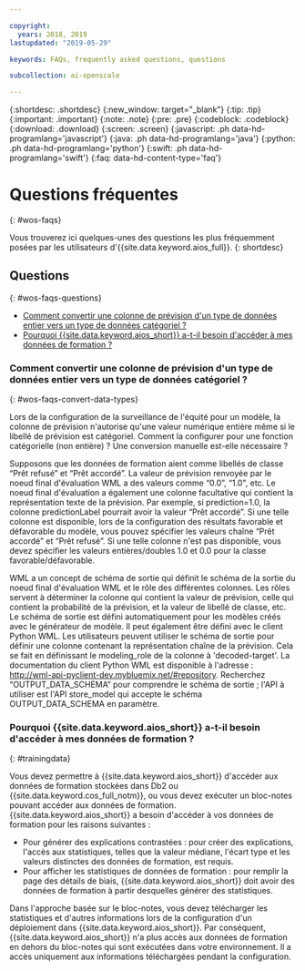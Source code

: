 ```yaml
---

copyright:
  years: 2018, 2019
lastupdated: "2019-05-29"

keywords: FAQs, frequently asked questions, questions

subcollection: ai-openscale

---
```


{:shortdesc: .shortdesc}
{:new_window: target="_blank"}
{:tip: .tip}
{:important: .important}
{:note: .note}
{:pre: .pre}
{:codeblock: .codeblock}
{:download: .download}
{:screen: .screen}
{:javascript: .ph data-hd-programlang='javascript'}
{:java: .ph data-hd-programlang='java'}
{:python: .ph data-hd-programlang='python'}
{:swift: .ph data-hd-programlang='swift'}
{:faq: data-hd-content-type='faq'}

# Questions fréquentes
{: #wos-faqs}

Vous trouverez ici quelques-unes des questions les plus fréquemment posées par les utilisateurs d'{{site.data.keyword.aios_full}}.
{: shortdesc}

## Questions
{: #wos-faqs-questions}

- [Comment convertir une colonne de prévision d'un type de données entier vers un type de données catégoriel ?](#wos-faqs-convert-data-types)
- [Pourquoi {{site.data.keyword.aios_short}} a-t-il besoin d'accéder à mes données de formation ?](#trainingdata)

### Comment convertir une colonne de prévision d'un type de données entier vers un type de données catégoriel ?
{: #wos-faqs-convert-data-types}

Lors de la configuration de la surveillance de l'équité pour un modèle,
la colonne de prévision n'autorise qu'une valeur numérique entière
même si le libellé de prévision est catégoriel.
Comment la configurer pour une fonction catégorielle (non entière) ? Une conversion manuelle est-elle nécessaire ? 

Supposons que les données de formation aient comme libellés de classe “Prêt refusé” et “Prêt accordé”. La valeur de prévision renvoyée par le noeud final d'évaluation WML a des valeurs comme “0.0”, “1.0", etc.
Le noeud final d'évaluation a également une colonne facultative qui contient la représentation texte de la prévision. Par exemple, si prediction=1.0, la colonne predictionLabel pourrait avoir la valeur “Prêt accordé”. Si une telle colonne est disponible,
lors de la configuration des résultats favorable et défavorable du modèle, vous pouvez spécifier les valeurs chaîne “Prêt accordé” et “Prêt refusé”. Si une telle colonne n'est pas disponible, vous devez spécifier les valeurs entières/doubles 1.0 et 0.0 pour la classe favorable/défavorable.

WML a un concept de schéma de sortie qui définit le schéma de la sortie du noeud final d'évaluation WML et le rôle des différentes colonnes. Les rôles servent à déterminer la colonne qui contient la valeur de prévision,
celle qui contient la probabilité de la prévision, et la valeur de libellé de classe, etc.
Le schéma de sortie est défini automatiquement pour les modèles créés avec le générateur de modèle. Il peut également être défini avec le client Python WML. Les utilisateurs peuvent utiliser le schéma de sortie pour définir une colonne contenant la représentation chaîne de la prévision. Cela se fait en définissant le modeling_role de la colonne à 'decoded-target'. La documentation du client Python WML est disponible à l'adresse : http://wml-api-pyclient-dev.mybluemix.net/#repository. Recherchez “OUTPUT_DATA_SCHEMA” pour comprendre le schéma de sortie ; l'API à utiliser est l'API store_model qui accepte le schéma OUTPUT_DATA_SCHEMA en paramètre.

### Pourquoi {{site.data.keyword.aios_short}} a-t-il besoin d'accéder à mes données de formation ?
{: #trainingdata}

Vous devez permettre à {{site.data.keyword.aios_short}} d'accéder aux données de formation stockées dans Db2 ou {{site.data.keyword.cos_full_notm}}, ou vous devez exécuter un bloc-notes pouvant accéder aux données de formation. {{site.data.keyword.aios_short}} a besoin d'accéder à vos données de formation pour les raisons suivantes :

- Pour générer des explications contrastées : pour créer des explications, l'accès aux statistiques, telles que la valeur médiane, l'écart type et les valeurs distinctes des données de formation, est requis.
- Pour afficher les statistiques de données de formation : pour remplir la page des détails de biais, {{site.data.keyword.aios_short}} doit avoir des données de formation à partir desquelles générer des statistiques.

<!---
- To compute drift: Training data is required to build the drift detection model.
- To identify and suggest features to monitor for fairness: {{site.data.keyword.aios_short}} needs access to training data to suggest reference and monitored ranges.
--->

Dans l'approche basée sur le bloc-notes, vous devez télécharger les statistiques et d'autres informations lors de la configuration d'un déploiement dans {{site.data.keyword.aios_short}}. Par conséquent, {{site.data.keyword.aios_short}} n'a plus accès aux données de formation en dehors du bloc-notes qui sont exécutées dans votre environnement. Il a accès uniquement aux informations téléchargées pendant la configuration.


